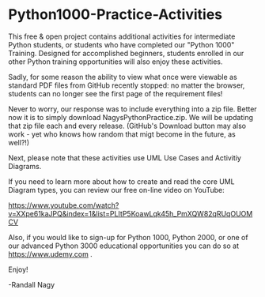 # Python1000-Practice-Activities
This free & open project contains additional activities for intermediate Python students, or students who have completed our "Python 1000" Training. Designed for accomplished beginners, students enrolled in our other Python training opportunities will also enjoy these activities.

Sadly, for some reason the ability to view what once were viewable as standard PDF files from GitHub recently stopped: no matter the browser, students can no longer see the first page of the requirement files! 

Never to worry, our response was to include everything into a zip file. Better now it is to simply download NagysPythonPractice.zip. We will be updating that zip file each and every release. (GitHub's Download button may also work - yet who knows how random that migt become in the future, as well?!)

Next, please note that these activities use UML Use Cases and Activitiy Diagrams.

If you need to learn more about how to create and read the core UML Diagram types, you can review our free on-line video on YouTube:

https://www.youtube.com/watch?v=XXpe61kaJPQ&index=1&list=PLItP5KoawLqk45h_PmXQW82qRUqOUOMCV

Also, if you would like to sign-up for Python 1000, Python 2000, or one of our advanced Python 3000 educational opportunities you can do so at https://www.udemy.com .


Enjoy!

-Randall Nagy



